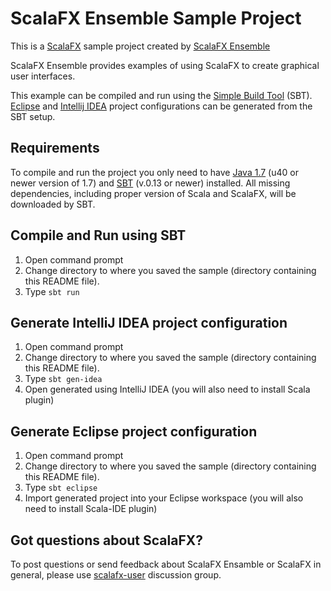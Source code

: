 ScalaFX Ensemble Sample Project
===============================

This is a [ScalaFX](http://scalafx.org) sample project created by
[ScalaFX Ensemble](http://jugchennai.github.com/scalafx-ensemble/)

ScalaFX Ensemble provides examples of using ScalaFX to create graphical user interfaces.

This example can be compiled and run using the [Simple Build Tool](http://www.scala-sbt.org/) (SBT).
[Eclipse](http://www.eclipse.org) and [Intellij IDEA](http://www.jetbrains.com/idea/)
project configurations can be generated from the SBT setup.


Requirements
------------

To compile and run the project you only need to have
[Java 1.7](http://www.oracle.com/technetwork/java/javase/downloads/index.html)
(u40 or newer version of 1.7) and [SBT](http://www.scala-sbt.org/) (v.0.13 or newer) installed.
All missing dependencies, including proper version of Scala and ScalaFX, will be downloaded by SBT.


Compile and Run using SBT
-------------------------

1. Open command prompt
2. Change directory to where you saved the sample (directory containing this README file).
3. Type `sbt run`


Generate IntelliJ IDEA project configuration
--------------------------------------------

1. Open command prompt
2. Change directory to where you saved the sample (directory containing this README file).
3. Type `sbt gen-idea`
4. Open generated using IntelliJ IDEA (you will also need to install Scala plugin)


Generate Eclipse project configuration
--------------------------------------

1. Open command prompt
2. Change directory to where you saved the sample (directory containing this README file).
3. Type `sbt eclipse`
4. Import generated project into your Eclipse workspace (you will also need to install Scala-IDE plugin)


Got questions about ScalaFX?
----------------------------

To post questions or send feedback about ScalaFX Ensamble or ScalaFX in general, please use
[scalafx-user](https://groups.google.com/forum/?fromgroups#!forum/scalafx-users) discussion group.

